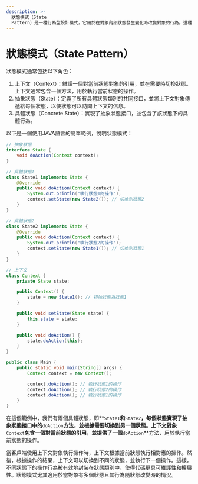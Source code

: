 ```yaml
---
description: >-
  狀態模式（State
  Pattern）是一種行為型設計模式，它用於在對象內部狀態發生變化時改變對象的行為。這種模式的核心思想是將對象的狀態抽象為不同的狀態類別，當狀態變化時，對象可以切換到不同的狀態，並根據當前狀態執行相對應的行為。狀態模式有助於使代碼更清晰、可維護和可擴展，因為它將每個狀態的行為封裝在狀態類別中，而不是將所有行為集中在一個龐大的條件語句中。
---
```


# 狀態模式（State Pattern）

狀態模式通常包括以下角色：

1. 上下文（Context）：維護一個對當前狀態對象的引用，並在需要時切換狀態。上下文通常包含一個方法，用於執行當前狀態的操作。
2. 抽象狀態（State）：定義了所有具體狀態類別的共同接口，並將上下文對象傳遞給每個狀態，以便狀態可以訪問上下文的信息。
3. 具體狀態（Concrete State）：實現了抽象狀態接口，並包含了該狀態下的具體行為。

以下是一個使用JAVA語言的簡單範例，說明狀態模式：

```java
// 抽象狀態
interface State {
    void doAction(Context context);
}

// 具體狀態1
class State1 implements State {
    @Override
    public void doAction(Context context) {
        System.out.println("執行狀態1的操作");
        context.setState(new State2()); // 切換到狀態2
    }
}

// 具體狀態2
class State2 implements State {
    @Override
    public void doAction(Context context) {
        System.out.println("執行狀態2的操作");
        context.setState(new State1()); // 切換到狀態1
    }
}

// 上下文
class Context {
    private State state;

    public Context() {
        state = new State1(); // 初始狀態為狀態1
    }

    public void setState(State state) {
        this.state = state;
    }

    public void doAction() {
        state.doAction(this);
    }
}

public class Main {
    public static void main(String[] args) {
        Context context = new Context();

        context.doAction(); // 執行狀態1的操作
        context.doAction(); // 執行狀態2的操作
        context.doAction(); // 執行狀態1的操作
    }
}
```

在這個範例中，我們有兩個具體狀態，即\*\*`State1`**和**`State2`**，每個狀態實現了抽象狀態接口中的**`doAction`**方法，並根據需要切換到另一個狀態。上下文對象**`Context`**包含一個對當前狀態的引用，並提供了一個**`doAction`\*\*方法，用於執行當前狀態的操作。

當客戶端使用上下文對象執行操作時，上下文根據當前狀態執行相對應的操作。然後，根據操作的結果，上下文可以切換到不同的狀態，並執行下一個操作。這樣，不同狀態下的操作行為被有效地封裝在狀態類別中，使得代碼更具可維護性和擴展性。狀態模式尤其適用於當對象有多個狀態且其行為隨狀態改變時的情況。
